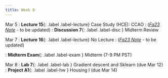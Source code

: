 ```yaml
---
title: Week 8
---
```


Mar 5
: **Lecture 15**{: .label .label-lecture} Case Study (HCE): CCAO
    : ([*Fa23 Note*](https://ds100.org/fa23-course-notes/case_study_HCE/case_study_HCE.html) - to be updated)
: **Discussion 7**{: .label .label-disc } Midterm Review

Mar 7
: **Lecture 16**{: .label .label-lecture} No Lecture
    : ([*Fa23 Note*](https://ds100.org/fa23-course-notes/cv_regularization/cv_reg.html) - to be updated)

: **Midterm Exam**{: .label .label-exam } Midterm (7-9 PM PST)

Mar 8
: **Lab 7**{: .label .label-lab }  Gradient descent and Sklearn (due Mar 12)
: **Project A1**{: .label .label-hw } Housing I (due Mar 14)